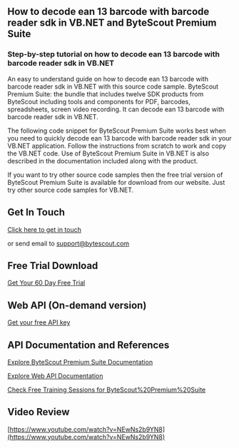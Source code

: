 ## How to decode ean 13 barcode with barcode reader sdk in VB.NET and ByteScout Premium Suite

### Step-by-step tutorial on how to decode ean 13 barcode with barcode reader sdk in VB.NET

An easy to understand guide on how to decode ean 13 barcode with barcode reader sdk in VB.NET with this source code sample. ByteScout Premium Suite: the bundle that includes twelve SDK products from ByteScout including tools and components for PDF, barcodes, spreadsheets, screen video recording. It can decode ean 13 barcode with barcode reader sdk in VB.NET.

The following code snippet for ByteScout Premium Suite works best when you need to quickly decode ean 13 barcode with barcode reader sdk in your VB.NET application. Follow the instructions from scratch to work and copy the VB.NET code. Use of ByteScout Premium Suite in VB.NET is also described in the documentation included along with the product.

If you want to try other source code samples then the free trial version of ByteScout Premium Suite is available for download from our website. Just try other source code samples for VB.NET.

## Get In Touch

[Click here to get in touch](https://bytescout.zendesk.com/hc/en-us/requests/new?subject=ByteScout%20Premium%20Suite%20Question)

or send email to [support@bytescout.com](mailto:support@bytescout.com?subject=ByteScout%20Premium%20Suite%20Question) 

## Free Trial Download

[Get Your 60 Day Free Trial](https://bytescout.com/download/web-installer?utm_source=github-readme)

## Web API (On-demand version)

[Get your free API key](https://pdf.co/documentation/api?utm_source=github-readme)

## API Documentation and References

[Explore ByteScout Premium Suite Documentation](https://bytescout.com/documentation/index.html?utm_source=github-readme)

[Explore Web API Documentation](https://pdf.co/documentation/api?utm_source=github-readme)

[Check Free Training Sessions for ByteScout%20Premium%20Suite](https://academy.bytescout.com/)

## Video Review

[https://www.youtube.com/watch?v=NEwNs2b9YN8](https://www.youtube.com/watch?v=NEwNs2b9YN8)